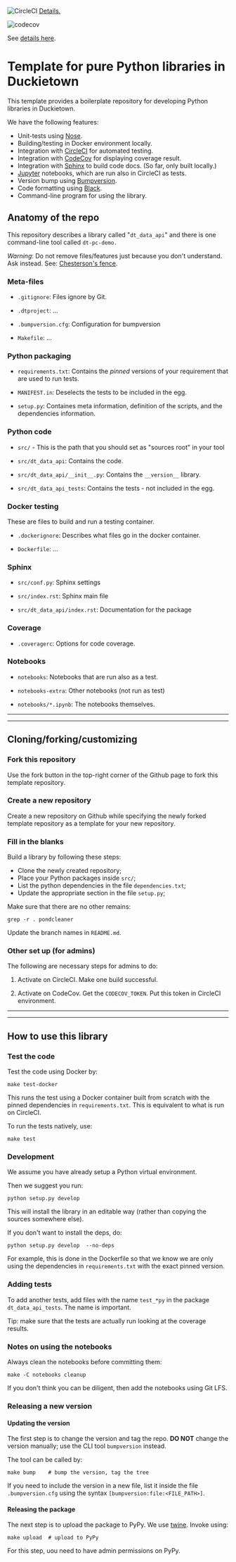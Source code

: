 
<!-- Note: there is a "branch" in the url -->

![CircleCI](https://circleci.com/gh/duckietown/template-library/tree/v1.svg?style=svg)
[Details.](https://circleci.com/gh/duckietown/template-library/tree/v1)

![codecov](https://codecov.io/gh/duckietown/template-library/branch/v1/graph/badge.svg)


See [details here](https://codecov.io/gh/duckietown/template-library).


# Template for pure Python libraries in Duckietown

This template provides a boilerplate repository for developing Python libraries in Duckietown.

We have the following features:

* Unit-tests using [Nose].
* Building/testing in Docker environment locally.
* Integration with [CircleCI] for automated testing.
* Integration with [CodeCov] for displaying coverage result.
* Integration with [Sphinx] to build code docs. (So far, only built locally.)
* [Jupyter] notebooks, which are run also in CircleCI as tests.
* Version bump using [Bumpversion].
* Code formatting using [Black].
* Command-line program for using the library.

[CodeCov]: https://codecov.io/gh/duckietown
[Sphinx]:  https://www.sphinx-doc.org/en/master/
[Black]: https://github.com/psf/black
[CircleCI]: https://circleci.com/gh/duckietown
[Jupyter]:  https://jupyter.org/
[Bumpversion]: https://github.com/peritus/bumpversion
[Nose]: https://nose.readthedocs.io/en/latest/

## Anatomy of the repo

This repository describes a library called "`dt_data_api`" and there is one command-line tool
called `dt-pc-demo.`

*Warning*: Do not remove files/features just because you don't understand. Ask instead.
See: [Chesterson's fence](https://en.wikipedia.org/wiki/Wikipedia:Chesterton%27s_fence).

### Meta-files

* `.gitignore`: Files ignore by Git.

* `.dtproject`: ...

* `.bumpversion.cfg`: Configuration for bumpversion

* `Makefile`: ...

### Python packaging

* `requirements.txt`: Contains the *pinned* versions of your requirement that
  are used to run tests.

* `MANIFEST.in`: Deselects the tests to be included in the egg.

* `setup.py`: Containes meta information, definition of the scripts, and
  the dependencies information.

### Python code

* `src/` - This is the path that you should set as "sources root" in your tool

* `src/dt_data_api`: Contains the code.

* `src/dt_data_api/__init__.py`: Contains the `__version__` library.

* `src/dt_data_api_tests`: Contains the tests - not included in the egg.

### Docker testing

These are files to build and run a testing container.

* `.dockerignore`: Describes what files go in the docker container.

* `Dockerfile`: ...

### Sphinx

* `src/conf.py`: Sphinx settings

* `src/index.rst`: Sphinx main file

* `src/dt_data_api/index.rst`: Documentation for the package


### Coverage

* `.coveragerc`: Options for code coverage.


### Notebooks

* `notebooks`: Notebooks that are run also as a test.

* `notebooks-extra`: Other notebooks (not run as test)

* `notebooks/*.ipynb`: The notebooks themselves.


-----------

-----------


## Cloning/forking/customizing

### Fork this repository

Use the fork button in the top-right corner of the Github page
to fork this template repository.

### Create a new repository

Create a new repository on Github while specifying the newly
forked template repository as a template for your new repository.


### Fill in the blanks

Build a library by following these steps:

- Clone the newly created repository;
- Place your Python packages inside `src/`;
- List the python dependencies in the file `dependencies.txt`;
- Update the appropriate section in the file `setup.py`;

Make sure that there are no other remains:

    grep -r . pondcleaner

Update the branch names in `README.md`.

### Other set up (for admins)

The following are necessary steps for admins to do:

1. Activate on CircleCI. Make one build successful.

2. Activate on CodeCov. Get the `CODECOV_TOKEN`. Put this token in CircleCI environment.

-----------

-----------


## How to use this library



### Test the code

Test the code using Docker by:

    make test-docker

This runs the test using a Docker container built from scratch
with the pinned dependencies in `requirements.txt`.
This is equivalent to what is run on CircleCI.

To run the tests natively, use:

    make test


### Development

We assume you have already setup a Python virtual environment.

Then we suggest you run:

    python setup.py develop

This will install the library in an editable way (rather than copying the sources somewhere else).

If you don't want to install the deps, do:

    python setup.py develop  --no-deps

For example, this is done in the Dockerfile so that
we know we are only using the dependencies in `requirements.txt` with the
exact pinned version.

<!--Run `pip install -U ./` from the repository directory to build and
install the library. To avoid installing a temporary library system-wide,
we suggest you make a temporary directory `dist`, pass the flag `-t ./dist`
to the `pip` command above, this will tell pip to install the library
inside `dist`. You can then use `PYTHON_PATH=./dist python ...` to run a
Python interpreter that will pick up the library installed in `./dist`.--->


### Adding tests

To add another tests, add files with the name `test_*py` in the
package `dt_data_api_tests`. The name is important.

Tip: make sure that the tests are actually run looking at the coverage results.

### Notes on using the notebooks

Always clean the notebooks before committing them:

    make -C notebooks cleanup

If you don't think you can be diligent, then add the notebooks using Git LFS.

### Releasing a new version

#### Updating the version

The first step is to change the version and tag the repo.
**DO NOT** change the version manually; use the CLI tool `bumpversion` instead.

The tool can be called by:

    make bump    # bump the version, tag the tree

If you need to include the version in a new file, list it inside the file `.bumpversion.cfg` using the
syntax `[bumpversion:file:<FILE_PATH>]`.

#### Releasing the package

The next step is to upload the package to PyPy.
We use [twine]. Invoke using:

    make upload  # upload to PyPy

For this step, uou need to have admin permissions on PyPy.


[twine]: https://pypi.org/project/twine/
